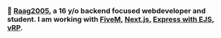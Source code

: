 ### 🌴 [Raag2005](https://raag2005.dk), a 16 y/o backend focused webdeveloper and student. I am working with [FiveM](https://fivem.net), [Next.js](https://nextjs.org/), [Express with EJS](https://ejs.co/), [vRP](https://forum.cfx.re/t/release-vrp-framework/22894).
